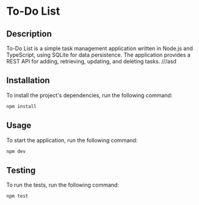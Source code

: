 # To-Do List

## Description

To-Do List is a simple task management application written in Node.js and TypeScript, using SQLite for data persistence. The application provides a REST API for adding, retrieving, updating, and deleting tasks.
///asd
## Installation

To install the project's dependencies, run the following command:
```sh
npm install
```

## Usage

To start the application, run the following command:
```sh
npm dev
```

## Testing

To run the tests, run the following command:
```sh
npm test
```
